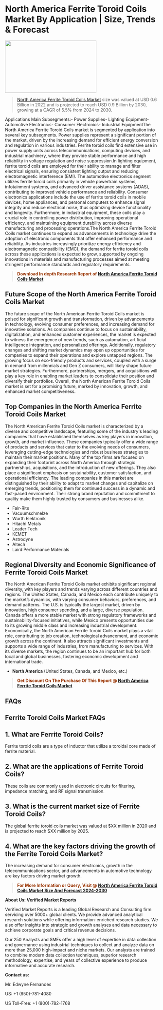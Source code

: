 <p><h1>North America Ferrite Toroid Coils Market By Application | Size, Trends & Forecast</h1><p><img class="aligncenter size-medium wp-image-105565" src="https://ffe5etoiles.com/wp-content/uploads/2025/01/MST7-300x171.png" alt="" width="300" height="171" /></p><blockquote><p><a href="https://www.verifiedmarketreports.com/download-sample/?rid=576302&utm_source=Github-NA&utm_medium=358" target="_blank">North America Ferrite Toroid Coils Market</a> size was valued at USD 0.6 Billion in 2022 and is projected to reach USD 0.9 Billion by 2030, growing at a CAGR of 5.5% from 2024 to 2030.</p></blockquote>Applications Main Subsegments:- Power Supplies- Lighting Equipment- Automotive Electronics- Consumer Electronics- Industrial EquipmentThe North America Ferrite Toroid Coils market is segmented by application into several key subsegments. Power supplies represent a significant portion of the market, driven by the increasing demand for efficient energy conversion and regulation in various industries. Ferrite toroid coils find extensive use in power supply units across telecommunications, computing devices, and industrial machinery, where they provide stable performance and high reliability in voltage regulation and noise suppression.In lighting equipment, ferrite toroid coils are employed for their ability to manage and filter electrical signals, ensuring consistent lighting output and reducing electromagnetic interference (EMI). The automotive electronics segment utilizes ferrite toroid coils primarily in vehicle powertrain systems, infotainment systems, and advanced driver assistance systems (ADAS), contributing to improved vehicle performance and reliability. Consumer electronics applications include the use of ferrite toroid coils in mobile devices, home appliances, and personal computers to enhance signal integrity and reduce electrical noise, thus optimizing device functionality and longevity. Furthermore, in industrial equipment, these coils play a crucial role in controlling power distribution, improving operational efficiency, and maintaining equipment durability across diverse manufacturing and processing operations.The North America Ferrite Toroid Coils market continues to expand as advancements in technology drive the adoption of electronic components that offer enhanced performance and reliability. As industries increasingly prioritize energy efficiency and electromagnetic compatibility (EMC), the demand for ferrite toroid coils across these applications is expected to grow, supported by ongoing innovations in materials and manufacturing processes aimed at meeting stringent performance standards and regulatory requirements.</p><blockquote><p><span style="color: #993300;"><strong>Download In depth Research Report of <a href="https://www.verifiedmarketreports.com/download-sample/?rid=576302&utm_source=Github-NA&utm_medium=358">North America Ferrite Toroid Coils Market</a></strong></span></p></blockquote><h2>Future Scope of the North America Ferrite Toroid Coils Market</h2><p>The future scope of the North American Ferrite Toroid Coils market is poised for significant growth and transformation, driven by advancements in technology, evolving consumer preferences, and increasing demand for innovative solutions. As companies continue to focus on sustainability, digitalization, and enhanced customer experiences, the market is expected to witness the emergence of new trends, such as automation, artificial intelligence integration, and personalized offerings. Additionally, regulatory changes and shifting market dynamics may open up opportunities for companies to expand their operations and explore untapped regions. The growing focus on eco-friendly products and services, coupled with a surge in demand from millennials and Gen Z consumers, will likely shape future market strategies. Furthermore, partnerships, mergers, and acquisitions will play a key role in enabling market leaders to consolidate their position and diversify their portfolios. Overall, the North American Ferrite Toroid Coils market is set for a promising future, marked by innovation, growth, and enhanced market competitiveness.</p><h2>Top Companies in the North America Ferrite Toroid Coils Market</h2><p>The North American Ferrite Toroid Coils market is characterized by a diverse and competitive landscape, featuring some of the industry's leading companies that have established themselves as key players in innovation, growth, and market influence. These companies typically offer a wide range of products and services that cater to the evolving needs of consumers, leveraging cutting-edge technologies and robust business strategies to maintain their market positions. Many of the top firms are focused on expanding their footprint across North America through strategic partnerships, acquisitions, and the introduction of new offerings. They also place a significant emphasis on sustainability, customer satisfaction, and operational efficiency. The leading companies in this market are distinguished by their ability to adapt to market changes and capitalize on emerging trends, positioning them for continued success in a dynamic and fast-paced environment. Their strong brand reputation and commitment to quality make them highly trusted by consumers and businesses alike.</p><p><ul><li>Fair-Rite </li><li> Vacuumschmelze </li><li> Wurth Elektronik </li><li> Hitachi Metals </li><li> Leader Tech </li><li> KEMET </li><li> Astrodyne </li><li> Altech </li><li> Laird Performance Materials</li></ul></p><h2>Regional Diversity and Economic Significance of Ferrite Toroid Coils Market</h2><p>The North American Ferrite Toroid Coils market exhibits significant regional diversity, with key players and trends varying across different countries and regions. The United States, Canada, and Mexico each contribute uniquely to the market’s dynamics, with varying consumer behaviors, preferences, and demand patterns. The U.S. is typically the largest market, driven by innovation, high consumer spending, and a large, diverse population. Canada offers a more stable market with strong regulatory frameworks and sustainability-focused initiatives, while Mexico presents opportunities due to its growing middle class and increasing industrial development. Economically, the North American Ferrite Toroid Coils market plays a vital role, contributing to job creation, technological advancement, and economic growth across the continent. It also attracts significant investments and supports a wide range of industries, from manufacturing to services. With its diverse markets, the region continues to be an important hub for both local and global businesses, fostering economic development and international trade.</p><ul> <li><strong>North America</strong> (United States, Canada, and Mexico, etc.)</li></ul><blockquote><p><span style="color: #993300;"><strong>Get Discount On The Purchase Of This Report @ <a href="https://www.verifiedmarketreports.com/ask-for-discount/?rid=576302&utm_source=Github-NA&utm_medium=358">North America Ferrite Toroid Coils Market</a></strong></span></p></blockquote><h2>FAQs</h2><p><h2>Ferrite Toroid Coils Market FAQs</h1><h2>1. What are Ferrite Toroid Coils?</div><div></h2><p>Ferrite toroid coils are a type of inductor that utilize a toroidal core made of ferrite material.</p><h2>2. What are the applications of Ferrite Toroid Coils?</div><div></h2><p>These coils are commonly used in electronic circuits for filtering, impedance matching, and RF signal transmission.</p><h2>3. What is the current market size of Ferrite Toroid Coils?</div><div></h2><p>The global ferrite toroid coils market was valued at $XX million in 2020 and is projected to reach $XX million by 2025.</p><h2>4. What are the key factors driving the growth of the Ferrite Toroid Coils Market?</div><div></h2><p>The increasing demand for consumer electronics, growth in the telecommunications sector, and advancements in automotive technology are key factors driving market growth.</p><!-- Continue with more FAQs and answers --></body></html></p><blockquote><p><span style="color: #993300;"><strong>For More Information or Query, Visit @ <a href="https://www.verifiedmarketreports.com/product/ferrite-toroid-coils-market/">North America Ferrite Toroid Coils Market Size And Forecast 2024-2030</a></strong></span></p></blockquote><p><strong>About Us: Verified Market Reports</strong></p><p>Verified Market Reports is a leading Global Research and Consulting firm servicing over 5000+ global clients. We provide advanced analytical research solutions while offering information-enriched research studies. We also offer insights into strategic and growth analyses and data necessary to achieve corporate goals and critical revenue decisions.</p><p>Our 250 Analysts and SMEs offer a high level of expertise in data collection and governance using industrial techniques to collect and analyze data on more than 25,000 high-impact and niche markets. Our analysts are trained to combine modern data collection techniques, superior research methodology, expertise, and years of collective experience to produce informative and accurate research.</p><p><strong>Contact us:</strong></p><p>Mr. Edwyne Fernandes</p><p>US: +1 (650)-781-4080</p><p>US Toll-Free: +1 (800)-782-1768</p>
